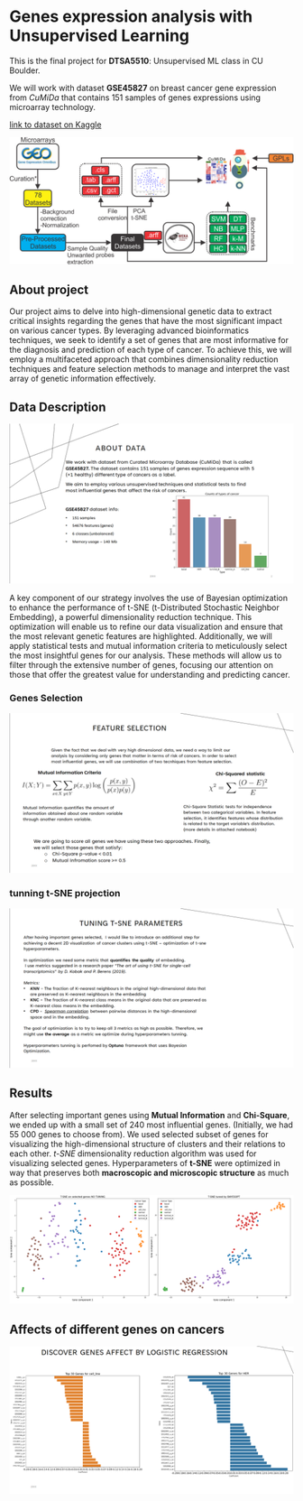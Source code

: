 # Genes expression analysis with Unsupervised Learning
This is the final project for **DTSA5510**: Unsupervised ML class in CU Boulder.

We will work with dataset **GSE45827** on breast cancer gene expression from *CuMiDa* that contains 151 samples of genes expressions using microarray technology.

[link to dataset on Kaggle](https://www.kaggle.com/datasets/brunogrisci/breast-cancer-gene-expression-cumida)

![workflow](pics/workflow.png)

## About project
Our project aims to delve into high-dimensional genetic data to extract critical insights regarding the genes that have the most significant impact on various cancer types. By leveraging advanced bioinformatics techniques, we seek to identify a set of genes that are most informative for the diagnosis and prediction of each type of cancer. To achieve this, we will employ a multifaceted approach that combines dimensionality reduction techniques and feature selection methods to manage and interpret the vast array of genetic information effectively.


## Data Description
![about data](pics/about_data.png)

A key component of our strategy involves the use of Bayesian optimization to enhance the performance of t-SNE (t-Distributed Stochastic Neighbor Embedding), a powerful dimensionality reduction technique. This optimization will enable us to refine our data visualization and ensure that the most relevant genetic features are highlighted. Additionally, we will apply statistical tests and mutual information criteria to meticulously select the most insightful genes for our analysis. These methods will allow us to filter through the extensive number of genes, focusing our attention on those that offer the greatest value for understanding and predicting cancer.

### Genes Selection
![selection](pics/feature_selection.png)


### tunning t-SNE projection
![selection](pics/tsne_tunning.png)


## Results
After selecting important genes using **Mutual Information** and **Chi-Square**, we ended up with a small set of 240 most influential genes. (Initially, we had 55 000 genes to choose from).
We used selected subset of genes for visualizing the high-dimensional structure of clusters and their relations to each other. *t-SNE* dimensionality reduction algorithm was used  for visualizing selected genes.
Hyperparameters of **t-SNE** were optimized in way that preserves both **macroscopic and microscopic structure** as much as possible.

<p align="center">
  <img src="pics/tsne_comparison.png" alt="t-SNE Visualization">
</p>

## Affects of different genes on cancers
![selection](pics/result.png)
